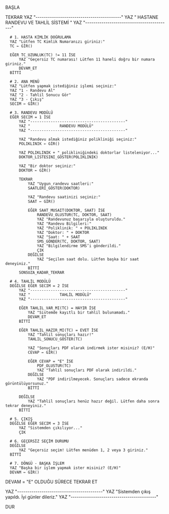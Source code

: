 BAŞLA

  TEKRAR
      YAZ "------------------------------------------"
      YAZ "  HASTANE RANDEVU VE TAHLİL SİSTEMİ  "
      YAZ "------------------------------------------"

      # 1. HASTA KİMLİK DOĞRULAMA
      YAZ "Lütfen TC Kimlik Numaranızı giriniz:"
      TC ← GİR()

      EĞER TC_UZUNLUK(TC) != 11 İSE
          YAZ "Geçersiz TC numarası! Lütfen 11 haneli doğru bir numara giriniz."
          DEVAM_ET
      BİTTİ

      # 2. ANA MENÜ
      YAZ "Lütfen yapmak istediğiniz işlemi seçiniz:"
      YAZ "1 - Randevu Al"
      YAZ "2 - Tahlil Sonucu Gör"
      YAZ "3 - Çıkış"
      SECIM ← GİR()

      # 3. RANDEVU MODÜLÜ
      EĞER SECIM = 1 İSE
          YAZ "------------------------------------------"
          YAZ "             RANDEVU MODÜLÜ"
          YAZ "------------------------------------------"

          YAZ "Randevu almak istediğiniz polikliniği seçiniz:"
          POLIKLINIK ← GİR()

          YAZ POLIKLINIK + " polikliniğindeki doktorlar listeleniyor..."
          DOKTOR_LISTESINI_GÖSTER(POLIKLINIK)

          YAZ "Bir doktor seçiniz:"
          DOKTOR ← GİR()

          TEKRAR
              YAZ "Uygun randevu saatleri:"
              SAATLERI_GÖSTER(DOKTOR)

              YAZ "Randevu saatinizi seçiniz:"
              SAAT ← GİR()

              EĞER SAAT_MUSAIT(DOKTOR, SAAT) İSE
                  RANDEVU_OLUSTUR(TC, DOKTOR, SAAT)
                  YAZ "Randevunuz başarıyla oluşturuldu."
                  YAZ "Randevu Bilgileri:"
                  YAZ "Poliklinik: " + POLIKLINIK
                  YAZ "Doktor: " + DOKTOR
                  YAZ "Saat: " + SAAT
                  SMS_GÖNDER(TC, DOKTOR, SAAT)
                  YAZ "Bilgilendirme SMS’i gönderildi."
                  ÇIK
              DEĞİLSE
                  YAZ "Seçilen saat dolu. Lütfen başka bir saat deneyiniz."
              BİTTİ
          SONSUZA_KADAR_TEKRAR

      # 4. TAHLİL MODÜLÜ
      DEĞİLSE EĞER SECIM = 2 İSE
          YAZ "------------------------------------------"
          YAZ "             TAHLİL MODÜLÜ"
          YAZ "------------------------------------------"

          EĞER TAHLIL_VAR_MI(TC) = HAYIR İSE
              YAZ "Sistemde kayıtlı bir tahlil bulunamadı."
              DEVAM_ET
          BİTTİ

          EĞER TAHLIL_HAZIR_MI(TC) = EVET İSE
              YAZ "Tahlil sonuçları hazır!"
              TAHLIL_SONUCU_GÖSTER(TC)

              YAZ "Sonuçları PDF olarak indirmek ister misiniz? (E/H)"
              CEVAP ← GİR()

              EĞER CEVAP = "E" İSE
                  PDF_OLUSTUR(TC)
                  YAZ "Tahlil sonuçları PDF olarak indirildi."
              DEĞİLSE
                  YAZ "PDF indirilmeyecek. Sonuçları sadece ekranda görüntülüyorsunuz."
              BİTTİ

          DEĞİLSE
              YAZ "Tahlil sonuçları henüz hazır değil. Lütfen daha sonra tekrar deneyiniz."
          BİTTİ

      # 5. ÇIKIŞ
      DEĞİLSE EĞER SECIM = 3 İSE
          YAZ "Sistemden çıkılıyor..."
          ÇIK

      # 6. GEÇERSİZ SEÇİM DURUMU
      DEĞİLSE
          YAZ "Geçersiz seçim! Lütfen menüden 1, 2 veya 3 giriniz."
      BİTTİ

      # 7. DÖNGÜ - BAŞKA İŞLEM
      YAZ "Başka bir işlem yapmak ister misiniz? (E/H)"
      DEVAM ← GİR()

  DEVAM = "E" OLDUĞU SÜRECE TEKRAR ET

  YAZ "------------------------------------------"
  YAZ "Sistemden çıkış yapıldı. İyi günler dileriz."
  YAZ "------------------------------------------"

DUR
